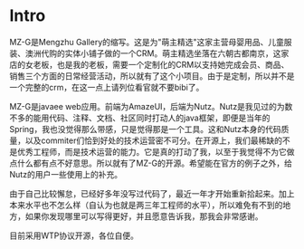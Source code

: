 # Intro #

MZ-G是Mengzhu Gallery的缩写。这是为"萌主精选"这家主营母婴用品、儿童服装、澳洲代购的实体小铺子做的一个CRM。萌主精选坐落在六朝古都南京，这家店的女老板，也是我的老板，需要一个定制化的CRM以支持她完成会员、商品、销售三个方面的日常经营活动，所以就有了这个小项目。由于是定制，所以并不是一个完整的crm，在这一点上请列位看官就不要bibi了。

MZ-G是javaee web应用。前端为AmazeUI，后端为Nutz。Nutz是我见过的为数不多的能用代码、注释、文档、社区同时打动人的java框架，即便是当年的Spring，我也没觉得那么带感，只是觉得那是一个工具。这和Nutz本身的代码质量，以及commiter们恰到好处的技术运营密不可分。在开源上，我们最稀缺的不是优秀工程师，而是技术运营的能力。它是真的打动了我，以至于我觉得不为它做点什么都有点不好意思。所以就有了MZ-G的开源。希望能在官方的例子之外，给Nutz的用户一些使用上的补充。


由于自己比较懈怠，已经好多年没写过代码了，最近一年才开始重新拾起来。加上本来水平也不怎么样（自认为也就是两三年工程师的水平），所以难免有不到的地方，如果你发现哪里可以写得更好，并且愿意告诉我，那我会非常感谢。

目前采用WTP协议开源，各位自便。

